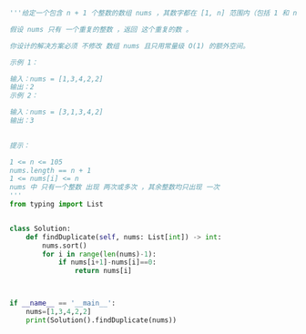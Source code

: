 
<BlogInfo title="62.寻找重复数" author="白日梦想猿" pv=0 read_times=0 pre_cost_time=0分31秒 category="leetcode" tag_list="['leetcode']" create_time="2022.04.07 20:26:31" update_time="2022.04.07 20:29:19" />

```python
'''给定一个包含 n + 1 个整数的数组 nums ，其数字都在 [1, n] 范围内（包括 1 和 n），可知至少存在一个重复的整数。

假设 nums 只有 一个重复的整数 ，返回 这个重复的数 。

你设计的解决方案必须 不修改 数组 nums 且只用常量级 O(1) 的额外空间。

示例 1：

输入：nums = [1,3,4,2,2]
输出：2
示例 2：

输入：nums = [3,1,3,4,2]
输出：3
 

提示：

1 <= n <= 105
nums.length == n + 1
1 <= nums[i] <= n
nums 中 只有一个整数 出现 两次或多次 ，其余整数均只出现 一次
'''
from typing import List


class Solution:
    def findDuplicate(self, nums: List[int]) -> int:
        nums.sort()
        for i in range(len(nums)-1):
            if nums[i+1]-nums[i]==0:
                return nums[i]



if __name__ == '__main__':
    nums=[1,3,4,2,2]
    print(Solution().findDuplicate(nums))
```

